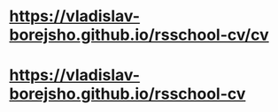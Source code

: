 # https://vladislav-borejsho.github.io/rsschool-cv/cv
# https://vladislav-borejsho.github.io/rsschool-cv
